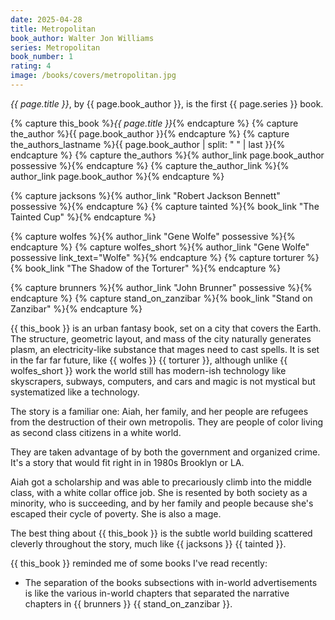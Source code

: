 ```yaml
---
date: 2025-04-28
title: Metropolitan
book_author: Walter Jon Williams
series: Metropolitan
book_number: 1
rating: 4
image: /books/covers/metropolitan.jpg
---
```


<cite class="book-title">{{ page.title }}</cite>, by <span
class="author-name">{{ page.book_author }}</span>, is the first <span
class="book-series">{{ page.series }}</span> book.


{% capture this_book %}<cite class="book-title">{{ page.title }}</cite>{% endcapture %}
{% capture the_author %}<span class="author-name">{{ page.book_author }}</span>{% endcapture %}
{% capture the_authors_lastname %}<span class="author-name">{{ page.book_author | split: " " | last }}</span>{% endcapture %}
{% capture the_authors %}{% author_link page.book_author possessive %}{% endcapture %}
{% capture the_author_link %}{% author_link page.book_author %}{% endcapture %}

{% capture jacksons %}{% author_link "Robert Jackson Bennett" possessive %}{% endcapture %}
{% capture tainted %}{% book_link "The Tainted Cup" %}{% endcapture %}

{% capture wolfes %}{% author_link "Gene Wolfe" possessive %}{% endcapture %}
{% capture wolfes_short %}{% author_link "Gene Wolfe" possessive link_text="Wolfe" %}{% endcapture %}
{% capture torturer %}{% book_link "The Shadow of the Torturer" %}{% endcapture %}

{% capture brunners %}{% author_link "John Brunner" possessive %}{% endcapture %}
{% capture stand_on_zanzibar %}{% book_link "Stand on Zanzibar" %}{% endcapture %}

{{ this_book }} is an urban fantasy book, set on a city that covers the Earth.
The structure, geometric layout, and mass of the city naturally generates
plasm, an electricity-like substance that mages need to cast spells. It is set
in the far far future, like {{ wolfes }} {{ torturer }}, although unlike {{
wolfes_short }} work the world still has modern-ish technology like
skyscrapers, subways, computers, and cars and magic is not mystical but
systematized like a technology.

The story is a familiar one: Aiah, her family, and her people are refugees from
the destruction of their own metropolis. They are people of color living as
second class citizens in a white world.

They are taken advantage of by both the government and organized crime. It's a
story that would fit right in in 1980s Brooklyn or LA.

Aiah got a scholarship and was able to precariously climb into the
middle class, with a white collar office job. She is resented by both society
as a minority, who is succeeding, and by her family and people because she's
escaped their cycle of poverty.  She is also a mage.

The best thing about {{ this_book }} is the subtle world building scattered
cleverly throughout the story, much like {{ jacksons }} {{ tainted }}.

{{ this_book }} reminded me of some books I've read recently:

- The separation of the books subsections with in-world advertisements is
  like the various in-world chapters that separated the narrative chapters in
  {{ brunners }} {{ stand_on_zanzibar }}.
